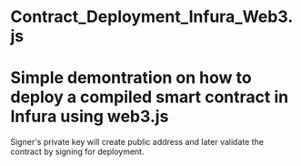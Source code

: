 # Contract_Deployment_Infura_Web3.js

# Simple demontration on how to deploy a compiled smart contract in Infura using web3.js

Signer's private key will create public address and later validate the contract by signing for deployment.
